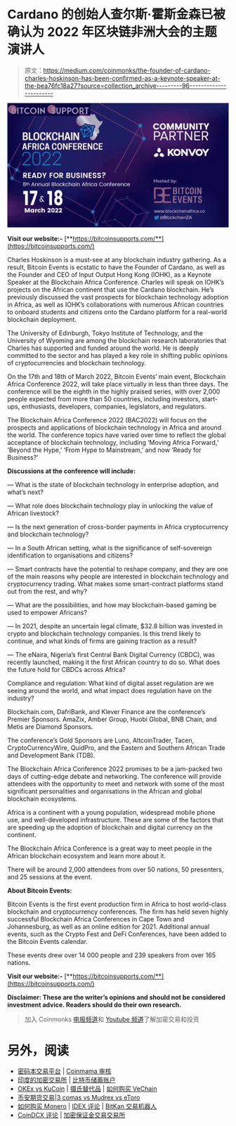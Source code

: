 # Cardano 的创始人查尔斯·霍斯金森已被确认为 2022 年区块链非洲大会的主题演讲人

> 原文：<https://medium.com/coinmonks/the-founder-of-cardano-charles-hoskinson-has-been-confirmed-as-a-keynote-speaker-at-the-bea76fc18a27?source=collection_archive---------96----------------------->

![](img/7bc9f4eb544df00183a7574feb174657.png)

**Visit our website:-** [**https://bitcoinsupports.com/**](https://bitcoinsupports.com/)

Charles Hoskinson is a must-see at any blockchain industry gathering. As a result, Bitcoin Events is ecstatic to have the Founder of Cardano, as well as the Founder and CEO of Input Output Hong Kong (IOHK), as a Keynote Speaker at the Blockchain Africa Conference. Charles will speak on IOHK’s projects on the African continent that use the Cardano blockchain. He’s previously discussed the vast prospects for blockchain technology adoption in Africa, as well as IOHK’s collaborations with numerous African countries to onboard students and citizens onto the Cardano platform for a real-world blockchain deployment.

The University of Edinburgh, Tokyo Institute of Technology, and the University of Wyoming are among the blockchain research laboratories that Charles has supported and funded around the world. He is deeply committed to the sector and has played a key role in shifting public opinions of cryptocurrencies and blockchain technology.

On the 17th and 18th of March 2022, Bitcoin Events’ main event, Blockchain Africa Conference 2022, will take place virtually in less than three days. The conference will be the eighth in the highly praised series, with over 2,000 people expected from more than 50 countries, including investors, start-ups, enthusiasts, developers, companies, legislators, and regulators.

The Blockchain Africa Conference 2022 (BAC2022) will focus on the prospects and applications of blockchain technology in Africa and around the world. The conference topics have varied over time to reflect the global acceptance of blockchain technology, including ‘Moving Africa Forward,’ ‘Beyond the Hype,’ ‘From Hype to Mainstream,’ and now ‘Ready for Business?’

**Discussions at the conference will include:**

— What is the state of blockchain technology in enterprise adoption, and what’s next?

— What role does blockchain technology play in unlocking the value of African livestock?

— Is the next generation of cross-border payments in Africa cryptocurrency and blockchain technology?

— In a South African setting, what is the significance of self-sovereign identification to organisations and citizens?

— Smart contracts have the potential to reshape company, and they are one of the main reasons why people are interested in blockchain technology and cryptocurrency trading. What makes some smart-contract platforms stand out from the rest, and why?

— What are the possibilities, and how may blockchain-based gaming be used to empower Africans?

— In 2021, despite an uncertain legal climate, $32.8 billion was invested in crypto and blockchain technology companies. Is this trend likely to continue, and what kinds of firms are gaining traction as a result?

— The eNaira, Nigeria’s first Central Bank Digital Currency (CBDC), was recently launched, making it the first African country to do so. What does the future hold for CBDCs across Africa?

Compliance and regulation: What kind of digital asset regulation are we seeing around the world, and what impact does regulation have on the industry?

Blockchain.com, DafriBank, and Klever Finance are the conference’s Premier Sponsors. AmaZix, Amber Group, Huobi Global, BNB Chain, and Metis are Diamond Sponsors.

The conference’s Gold Sponsors are Luno, AltcoinTrader, Tacen, CryptoCurrencyWire, QuidPro, and the Eastern and Southern African Trade and Development Bank (TDB).

The Blockchain Africa Conference 2022 promises to be a jam-packed two days of cutting-edge debate and networking. The conference will provide attendees with the opportunity to meet and network with some of the most significant personalities and organisations in the African and global blockchain ecosystems.

Africa is a continent with a young population, widespread mobile phone use, and well-developed infrastructure. These are some of the factors that are speeding up the adoption of blockchain and digital currency on the continent.

The Blockchain Africa Conference is a great way to meet people in the African blockchain ecosystem and learn more about it.

There will be around 2,000 attendees from over 50 nations, 50 presenters, and 25 sessions at the event.

**About Bitcoin Events:**

Bitcoin Events is the first event production firm in Africa to host world-class blockchain and cryptocurrency conferences. The firm has held seven highly successful Blockchain Africa Conferences in Cape Town and Johannesburg, as well as an online edition for 2021\. Additional annual events, such as the Crypto Fest and DeFi Conferences, have been added to the Bitcoin Events calendar.

These events drew over 14 000 people and 239 speakers from over 165 nations.

**Visit our website:-** [**https://bitcoinsupports.com/**](https://bitcoinsupports.com/)

**Disclaimer: These are the writer’s opinions and should not be considered investment advice. Readers should do their own research.**

> 加入 Coinmonks [电报频道](https://t.me/coincodecap)和 [Youtube 频道](https://www.youtube.com/c/coinmonks/videos)了解加密交易和投资

# 另外，阅读

*   [密码本交易平台](/coinmonks/top-10-crypto-copy-trading-platforms-for-beginners-d0c37c7d698c) | [Coinmama 审核](/coinmonks/coinmama-review-ace5641bde6e)
*   [印度的加密交易所](/coinmonks/bitcoin-exchange-in-india-7f1fe79715c9) | [比特币储蓄账户](/coinmonks/bitcoin-savings-account-e65b13f92451)
*   [OKEx vs KuCoin](https://coincodecap.com/okex-kucoin) | [摄氏替代品](https://coincodecap.com/celsius-alternatives) | [如何购买 VeChain](https://coincodecap.com/buy-vechain)
*   [币安期货交易](https://coincodecap.com/binance-futures-trading)|[3 comas vs Mudrex vs eToro](https://coincodecap.com/mudrex-3commas-etoro)
*   [如何购买 Monero](https://coincodecap.com/buy-monero) | [IDEX 评论](https://coincodecap.com/idex-review) | [BitKan 交易机器人](https://coincodecap.com/bitkan-trading-bot)
*   [CoinDCX 评论](/coinmonks/coindcx-review-8444db3621a2) | [加密保证金交易交易所](https://coincodecap.com/crypto-margin-trading-exchanges)